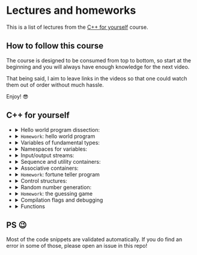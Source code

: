 # Lectures and homeworks


This is a list of lectures from the [C++ for yourself](https://youtube.com/playlist?list=PLwhKb0RIaIS1sJkejUmWj-0lk7v_xgCuT) course.

## How to follow this course
The course is designed to be consumed from top to bottom, so start at the beginning and you will always have enough knowledge for the next video.

That being said, I aim to leave links in the videos so that one could watch them out of order without much hassle. 

Enjoy! 😎

## C++ for yourself

- <details>
  <summary>
  Hello world program dissection: 
  </summary>

  [`[video]`](https://youtu.be/t2h1geGSww4)
  [`[slides]`](lectures/hello_world_dissection.md)

  - First keywords
  - What brackets mean
  - What do different signs mean
  - Intro to "scopes"
  - Intro to functions
  - Intro to includes
  </details>
- <details>
  <summary><code>Homework</code>: hello world program</summary>

  [`[homework]`](homeworks/homework_1/homework.md)

  - Write a simple program that prints `Hello World!`
  - Learn to compile and run simple programs
  </details>
- <details>
  <summary>
  Variables of fundamental types: 
  </summary>

  [`[video]`](https://youtu.be/0z0gvv_Tb_U)
  [`[slides]`](lectures/cpp_basic_types_and_variables.md)

  - How to create variables of fundamental types
  - Naming variables
  - Using `const`, `constexpr` with variables
  - References to variables
  </details>
- <details>
  <summary>
  Namespaces for variables: 
  </summary>

  [`[video]`](https://youtu.be/cP2IDg4_BRk)
  [`[slides]`](lectures/namespaces_using.md)

  - Namespaces with variables
  - The word `using` with variables
  </details>
- <details>
  <summary>
  Input/output streams: 
  </summary>

  [`[video]`](https://youtu.be/hy3eOpZmxbY)
  [`[slides]`](lectures/io_streams.md)

  - `std::cout`, `std::cerr`, `std::cin`
  </details>
- <details>
  <summary>
  Sequence and utility containers: 
  </summary>

  [`[video]`](https://youtu.be/dwkSVkGsvFk)
  [`[slides]`](lectures/more_useful_types.md)

  - Sequence containers: `std::array`, `std::vector`, their usage and some caveats
  - Pair container: `std::pair`
  - Strings from STL: `std::string`
  - Conversion to/from strings: `to_string`, `stoi`, `stod`, `stof`, etc.
  - Aggregate initialization
  </details>
- <details>
  <summary>
  Associative containers: 
  </summary>

  [`[video]`](https://youtu.be/TCu76SYmVCg)
  [`[slides]`](lectures/associative_containers.md)

  - `std::map` and `std::unordered_map`
  - Touch up on `std::set` and `std::unordered_set`
  </details>
- <details>
  <summary><code>Homework</code>: fortune teller program</summary>

  [`[homework]`](homeworks/homework_2/homework.md)

  - Write a program that tells your C++ fortune
  - It reads and writes data from and to terminal
  - Stores and accesses these data in containers
  </details>
- <details>
  <summary>
  Control structures: 
  </summary>

  [`[video]`](https://youtu.be/jzgTxosgGIA)
  [`[slides]`](lectures/control_structures.md)

  - `if`, `switch` and ternary operator
  - `for`, `while` and `do ... while`
  </details>
- <details>
  <summary>
  Random number generation: 
  </summary>

  [`[video]`](https://youtu.be/IUoqMTGGo6k)
  [`[slides]`](lectures/random_numbers.md)

  - What are random numbers
  - How to generate them in modern C++
  - Why not to use `rand()`
  </details>
- <details>
  <summary><code>Homework</code>: the guessing game</summary>
  
  [`[video]`](https://youtu.be/TYs_xwihCNc)
  [`[homework]`](homeworks/homework_3/homework.md)

  - A program that generates a number
  - The user guesses this number
  - The program tells the user if they are above or below with their guess (or if they've won)
  </details>
- <details>
  <summary>
  Compilation flags and debugging
  </summary>

  [`[video]`](https://youtu.be/NTlcDv7W2-c)
  [`[slides]`](lectures/compilation_debugging.md)

  - Useful compilation flags
  - Debugging a program with:
    - Print statements
    - `lldb` debugger
  </details>
- <details>
  <summary>
  Functions 
  </summary>

  [`[video]`](https://youtu.be/RaSw0g2aPig)
  [`[slides]`](lectures/functions.md)

  - What is a function
  - Declaration and definition
  - Passing by reference
  - Overloading
  - Using default arguments
  </details>

## PS :wink:
Most of the code snippets are validated automatically. If you do find an error in some of those, please open an issue in this repo!

